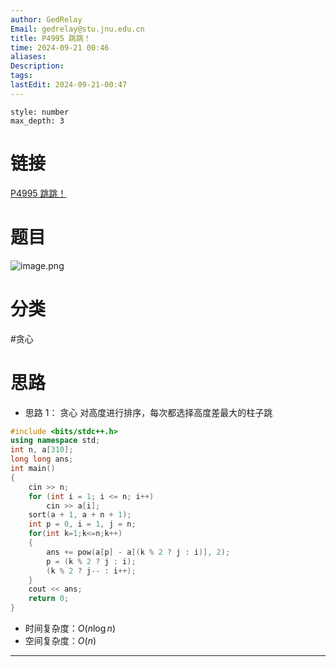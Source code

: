 ```yaml
---
author: GedRelay
Email: gedrelay@stu.jnu.edu.cn
title: P4995 跳跳！
time: 2024-09-21 00:46
aliases: 
Description: 
tags: 
lastEdit: 2024-09-21-00:47
---
```


```toc
style: number
max_depth: 3
```

# 链接
[P4995 跳跳！](https://www.luogu.com.cn/problem/P4995) 

# 题目
![image.png](https://ged-pic-bed.oss-cn-guangzhou.aliyuncs.com/img/202409210046607.png)


# 分类
#贪心 

# 思路
- 思路 1：
贪心
对高度进行排序，每次都选择高度差最大的柱子跳


```cpp
#include <bits/stdc++.h>
using namespace std;
int n, a[310];
long long ans;
int main()
{
	cin >> n;
	for (int i = 1; i <= n; i++)
		cin >> a[i];
	sort(a + 1, a + n + 1);
	int p = 0, i = 1, j = n;
	for(int k=1;k<=n;k++)
	{
		ans += pow(a[p] - a[(k % 2 ? j : i)], 2);
		p = (k % 2 ? j : i);
		(k % 2 ? j-- : i++);
	}
	cout << ans;
	return 0;
}
```


- 时间复杂度：${O\left( n\log n \right)  }$ 
- 空间复杂度：${O\left( n \right)  }$ 


---

